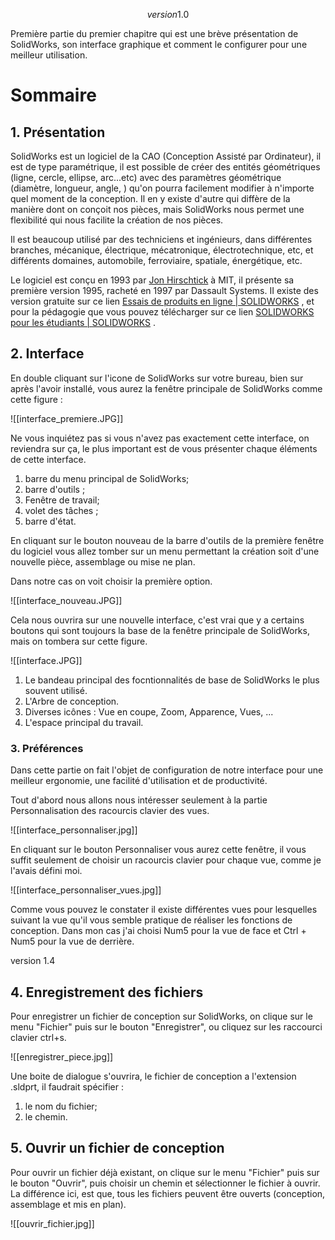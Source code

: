 $$version 1.0$$

Première partie du premier chapitre qui est une brève présentation de SolidWorks, son interface graphique et comment le configurer pour une meilleur utilisation.

# Sommaire 


## 1. Présentation 

SolidWorks est un logiciel de la CAO (Conception Assisté par Ordinateur), il est de type paramétrique, il est possible de créer des entités géométriques (ligne, cercle, ellipse, arc...etc) avec des paramètres géométrique (diamètre, longueur, angle, ) qu'on pourra facilement modifier à n'importe quel moment de la conception. Il en y existe d'autre qui diffère de la manière dont on conçoit nos pièces, mais SolidWorks nous permet une flexibilité qui nous facilite la création de nos pièces.

Il est beaucoup utilisé par des techniciens et ingénieurs, dans différentes branches, mécanique, électrique, mécatronique, électrotechnique, etc, et différents domaines, automobile, ferroviaire, spatiale, énergétique, etc.

Le logiciel est conçu en 1993 par [Jon Hirschtick](https://en.wikipedia.org/wiki/Jon_Hirschtick) à MIT, il présente sa première version 1995, racheté en 1997 par Dassault Systems. II existe des version gratuite   sur ce lien  [Essais de produits en ligne | SOLIDWORKS](https://www.solidworks.com/fr/online-product-trials)   , et  pour la pédagogie que vous pouvez télécharger sur ce lien  [SOLIDWORKS pour les étudiants | SOLIDWORKS](https://www.solidworks.com/fr/product/students) .    


## 2. Interface 

En double cliquant sur l'icone de SolidWorks sur votre bureau, bien sur après l'avoir installé, vous aurez la fenêtre principale de SolidWorks comme cette figure :

![[interface_premiere.JPG]]

Ne vous inquiétez pas si vous n'avez pas exactement cette interface, on reviendra sur ça, le plus important est de vous présenter chaque éléments de cette interface.

1. barre du menu principal de SolidWorks;
2. barre d'outils ;
3. Fenêtre de travail;
4. volet des tâches ; 
5. barre d'état.


En cliquant sur le bouton nouveau de la barre d'outils de la première fenêtre du logiciel  vous allez tomber sur un menu permettant la création soit d'une nouvelle pièce, assemblage ou mise ne plan.

Dans notre cas on voit choisir la première option.

![[interface_nouveau.JPG]]

Cela nous ouvrira sur une nouvelle interface, c'est vrai que y a certains boutons qui sont toujours la base de la fenêtre principale de SolidWorks, mais on tombera sur cette figure.


![[interface.JPG]]



1.  Le bandeau principal des focntionnalités de base de SolidWorks le plus souvent utilisé.
2. L'Arbre de conception.
3. Diverses icônes : Vue en coupe, Zoom, Apparence, Vues, ...
4. L'espace principal du travail.



### 3. Préférences

Dans cette partie on fait l'objet de configuration de notre interface pour une meilleur ergonomie, une facilité d'utilisation et de productivité.

Tout d'abord nous allons nous intéresser seulement à la partie Personnalisation des racourcis clavier des vues.

![[interface_personnaliser.jpg]]

En cliquant sur le bouton Personnaliser vous aurez cette fenêtre, il vous suffit seulement de choisir un racourcis clavier pour chaque vue, comme je l'avais défini moi.

![[interface_personnaliser_vues.jpg]]

Comme vous pouvez le constater il existe différentes vues pour lesquelles suivant la vue qu'il vous semble pratique de réaliser les fonctions de conception. Dans mon cas j'ai choisi Num5 pour la vue de face et Ctrl + Num5 pour la vue de derrière.

 version 1.4

## 4. Enregistrement des fichiers 

Pour enregistrer un fichier de conception sur SolidWorks, on clique sur le menu "Fichier" puis sur le  bouton "Enregistrer", ou cliquez sur les raccourci clavier ctrl+s.

![[enregistrer_piece.jpg]]

Une boite de dialogue s'ouvrira, le fichier de conception a l'extension .sldprt, il faudrait spécifier :
1. le nom du fichier;
2. le chemin.

## 5. Ouvrir un fichier de conception

Pour ouvrir un fichier déjà existant, on clique sur le menu "Fichier" puis sur le bouton "Ouvrir", puis choisir un chemin et sélectionner le fichier à ouvrir.
La différence ici, est que, tous les fichiers peuvent être ouverts (conception, assemblage et mis en plan).

![[ouvrir_fichier.jpg]]
